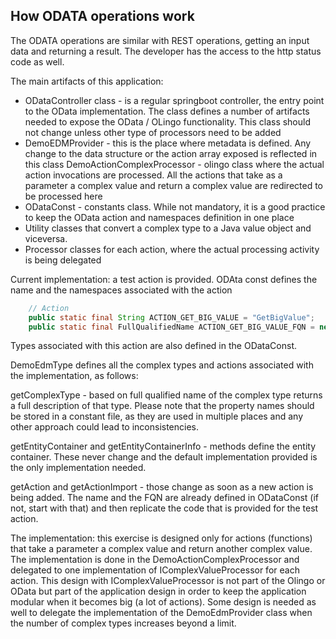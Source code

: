## How ODATA operations work

The ODATA operations are similar with REST operations, getting an 
input data and returning a result. The developer has the access to
the http status code as well. 

The main artifacts of this application:

- ODataController class - is a regular springboot controller, the
entry point to the OData implementation. The class defines a number of artifacts
needed to expose the OData / OLingo functionality. This class
should not change unless other type of processors need to 
be added 
- DemoEDMProvider - this is the place where metadata is defined. Any change
to the data structure or the action array exposed is reflected in this class
DemoActionComplexProcessor - olingo class where the actual action 
invocations are processed. All the actions that take as a parameter
a complex value and return a complex value are redirected to be processed here
- ODataConst - constants class. While not mandatory, it is a good practice
to keep the OData action and namespaces definition in one place
- Utility classes that convert a complex type to a Java value object and 
viceversa. 
- Processor classes for each action, where the actual processing activity is being delegated

Current implementation: a test action is provided. ODAta const defines
the name and the namespaces associated with the action

```java
    // Action
    public static final String ACTION_GET_BIG_VALUE = "GetBigValue";
    public static final FullQualifiedName ACTION_GET_BIG_VALUE_FQN = new FullQualifiedName(NAMESPACE, ACTION_GET_BIG_VALUE);
```

Types associated with this action are also defined in the ODataConst. 

DemoEdmType defines all the complex types and actions associated with the implementation, as follows:

getComplexType - based on full qualified name of the complex type returns a full description of that type. Please 
note that the property names should be stored in a constant file, as they are used in multiple places
and any other approach could lead to inconsistencies. 

getEntityContainer and getEntityContainerInfo - methods define the entity container. These never change and the default
implementation provided is the only implementation needed. 

getAction and getActionImport - those change as soon as a new action is being added. The name and
the FQN are already defined in ODataConst (if not, start with that) and then replicate the code
that is provided for the test action. 

The implementation: this exercise is designed only for actions (functions) 
that take a parameter a complex value and return another complex value. The implementation
is done in the DemoActionComplexProcessor and delegated to one implementation
of IComplexValueProcessor for each action. This design with IComplexValueProcessor
is not part of the Olingo or OData but part of the application design
in order to keep the application modular when it becomes big (a lot of
actions). Some design is needed as well to delegate the implementation
of the DemoEdmProvider class when the number of complex types increases
beyond a limit. 
